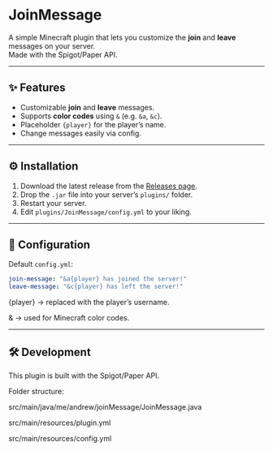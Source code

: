 # JoinMessage

A simple Minecraft plugin that lets you customize the **join** and **leave** messages on your server.  
Made with the Spigot/Paper API.

---

## ✨ Features
- Customizable **join** and **leave** messages.  
- Supports **color codes** using `&` (e.g. `&a`, `&c`).  
- Placeholder `{player}` for the player’s name.  
- Change messages easily via config.

---

## ⚙️ Installation
1. Download the latest release from the [Releases page](../../releases).  
2. Drop the `.jar` file into your server’s `plugins/` folder.  
3. Restart your server.  
4. Edit `plugins/JoinMessage/config.yml` to your liking.  

---

## 📖 Configuration
Default `config.yml`:
```yaml
join-message: "&a{player} has joined the server!"
leave-message: "&c{player} has left the server!"
```
{player} → replaced with the player’s username.

& → used for Minecraft color codes.

---

## 🛠️ Development
This plugin is built with the Spigot/Paper API.

Folder structure: 

src/main/java/me/andrew/joinMessage/JoinMessage.java

src/main/resources/plugin.yml

src/main/resources/config.yml
